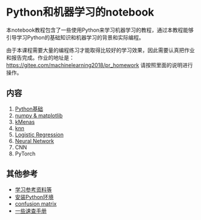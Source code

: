 # Python和机器学习的notebook

本notebook教程包含了一些使用Python来学习机器学习的教程，通过本教程能够引导学习Python的基础知识和机器学习的背景和实际编程。

由于本课程需要大量的编程练习才能取得比较好的学习效果，因此需要认真把作业和报告完成。作业的地址是：https://gitee.com/machinelearning2018/pr_homework 请按照里面的说明进行操作。


## 内容
1. [Python基础](0_python/)
2. [numpy & matplotlib](0_numpy_matplotlib_scipy_sympy/)
3. [kMenas](1_kmeans/)
4. [knn](1_knn/)
5. [Logistic Regression](1_logistic_regression/)
6. [Neural Network](nn/)
7. CNN
8. PyTorch

## 其他参考
* [学习参考资料等](References.md)
* [安装Python环境](tips/InstallPython.md)
* [confusion matrix](tips/confusion_matrix.ipynb)
* [一些速查手册](tips/cheatsheet)
